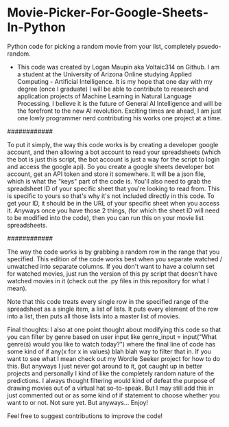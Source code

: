 # Movie-Picker-For-Google-Sheets-In-Python
Python code for picking a random movie from your list, completely psuedo-random.

* This code was created by Logan Maupin aka Voltaic314 on Github. I am a student at the University of Arizona Online studying Applied Computing - Artificial Intelligence. It is my hope that one day with my degree (once I graduate) I will be able to contribute to research and application projects of Machine Learning in Natural Language Processing. I believe it is the future of General AI Intelligence and will be the forefront to the new AI revolution. Exciting times are ahead, I am just one lowly programmer nerd contributing his works one project at a time. 


############


To put it simply, the way this code works is by creating a developer google account, and then allowing a bot account to read your spreadsheets (which the bot is just this script, the bot account is just a way for the script to login and access the google api). So you create a google sheets developer bot account, get an API token and store it somewhere. It will be a json file, which is what the "keys" part of the code is. You'll also need to grab the spreadsheet ID of your specific sheet that you're looking to read from. This is specific to yours so that's why it's not included directly in this code. To get your ID, it should be in the URL of your specific sheet when you access it. Anyways once you have those 2 things, (for which the sheet ID will need to be modified into the code), then you can run this on your movie list spreadsheets. 


############

The way the code works is by grabbing a random row in the range that you specified. This edition of the code works best when you separate watched / unwatched into separate columns. If you don't want to have a column set for watched movies, just run the version of this py script that doesn't have watched movies in it (check out the .py files in this repository for what I mean). 

Note that this code treats every single row in the specified range of the spreadsheet as a single item, a list of lists. It puts every element of the row into a list, then puts all those lists into a master list of movies. 

Final thoughts: I also at one point thought about modifying this code so that you can filter by genre based on user input like genre_input = input("What genre(s) would you like to watch today?") where the final line of code has some kind of if any(x for x in values) blah blah way to filter that in. If you want to see what I mean check out my Wordle Seeker project for how to do this. But anyways I just never got around to it, got caught up in better projects and personally I kind of like the completely random nature of the predictions. I always thought filtering would kind of defeat the purpose of drawing movies out of a virtual hat so-to-speak. But I may still add this in just commented out or as some kind of if statement to choose whether you want to or not. Not sure yet. But anyways... Enjoy!

Feel free to suggest contributions to improve the code! 
